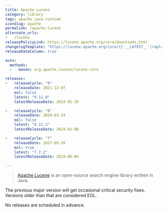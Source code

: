 ```yaml
---
title: Apache Lucene
category: library
tags: apache java-runtime
iconSlug: apache
permalink: /apache-lucene
alternate_urls:
-   /lucene
releasePolicyLink: https://lucene.apache.org/core/downloads.html
changelogTemplate: "https://lucene.apache.org/core/{{'__LATEST__'|replace:'.','_'}}/changes/Changes.html"
releaseDateColumn: true

auto:
  methods:
  -   maven: org.apache.lucene/lucene-core

releases:
-   releaseCycle: "9"
    releaseDate: 2021-12-07
    eol: false
    latest: "9.11.0"
    latestReleaseDate: 2024-05-29

-   releaseCycle: "8"
    releaseDate: 2019-03-14
    eol: false
    latest: "8.11.3"
    latestReleaseDate: 2024-02-08

-   releaseCycle: "7"
    releaseDate: 2017-09-20
    eol: true
    latest: "7.7.2"
    latestReleaseDate: 2019-06-04

---
```


> [Apache Lucene](https://lucene.apache.org/) is an open-source search engine library written in Java.

The previous major version will get occasional critical security fixes.
Versions older than that are considered EOL.

No releases are scheduled in advance.
